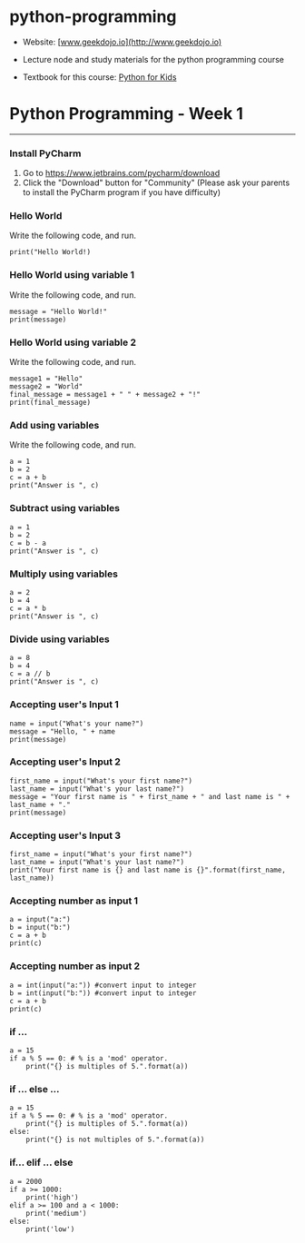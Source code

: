 # python-programming

- Website: [www.geekdojo.io](http://www.geekdojo.io)

- Lecture node and study materials for the python programming course

- Textbook for this course: [Python for Kids](https://www.amazon.com/Python-Kids-Playful-Introduction-Programming-ebook/dp/B00ADX21Z6/ref=pd_sim_351_1?_encoding=UTF8&psc=1&refRID=D5FGHR1ZQZNJ0QEHG9Z0)

# Python Programming - Week 1
* * *

### Install PyCharm
1. Go to https://www.jetbrains.com/pycharm/download
2. Click the "Download" button for "Community"
(Please ask your parents to install the PyCharm program if you have difficulty)

### Hello World
Write the following code, and run.
```
print("Hello World!)
```

### Hello World using variable 1
Write the following code, and run.
```
message = "Hello World!"
print(message)
```

### Hello World using variable 2
Write the following code, and run.
```
message1 = "Hello"
message2 = "World"
final_message = message1 + " " + message2 + "!"
print(final_message)
```

### Add using variables
Write the following code, and run.
```
a = 1
b = 2
c = a + b
print("Answer is ", c)
```

### Subtract using variables
```
a = 1
b = 2
c = b - a
print("Answer is ", c)
```

### Multiply using variables
```
a = 2
b = 4
c = a * b
print("Answer is ", c)
```


### Divide using variables
```
a = 8
b = 4
c = a // b
print("Answer is ", c)
```

### Accepting user's Input 1
```
name = input("What's your name?")
message = "Hello, " + name
print(message)
```

### Accepting user's Input 2
```
first_name = input("What's your first name?")
last_name = input("What's your last name?")
message = "Your first name is " + first_name + " and last name is " + last_name + "."
print(message)
```

### Accepting user's Input 3
```
first_name = input("What's your first name?")
last_name = input("What's your last name?")
print("Your first name is {} and last name is {}".format(first_name, last_name))
```

### Accepting number as input 1
```
a = input("a:")
b = input("b:")
c = a + b
print(c)
```

### Accepting number as input 2
```
a = int(input("a:")) #convert input to integer
b = int(input("b:")) #convert input to integer
c = a + b
print(c)
```

### if ...
```
a = 15
if a % 5 == 0: # % is a 'mod' operator.
    print("{} is multiples of 5.".format(a))
```

### if ... else ...
```
a = 15
if a % 5 == 0: # % is a 'mod' operator.
    print("{} is multiples of 5.".format(a))
else:
    print("{} is not multiples of 5.".format(a))
```

### if... elif ... else
```
a = 2000
if a >= 1000:
    print('high')
elif a >= 100 and a < 1000:
    print('medium')
else:
    print('low')
```

